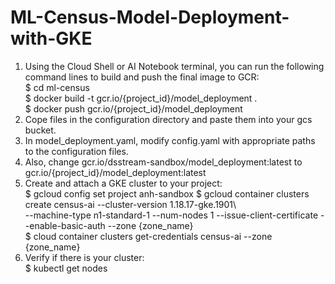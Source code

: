 # ML-Census-Model-Deployment-with-GKE

1. Using the Cloud Shell or AI Notebook terminal, you can run the following command lines to build and push the final image to GCR:\
   $ cd ml-census\
   $ docker build -t gcr.io/{project_id}/model_deployment .\
   $ docker push gcr.io/{project_id}/model_deployment
2. Cope files in the configuration directory and paste them into your gcs bucket.
3. In model_deployment.yaml, modify config.yaml with appropriate paths to the configuration files.
4. Also, change gcr.io/dsstream-sandbox/model_deployment:latest to gcr.io/{project_id}/model_deployment:latest
5. Create and attach a GKE cluster to your project:\
   $ gcloud config set project anh-sandbox
   $ gcloud container clusters create census-ai --cluster-version 1.18.17-gke.1901\ <br />
     --machine-type n1-standard-1 --num-nodes 1 --issue-client-certificate --enable-basic-auth --zone {zone_name} <br />
   $ cloud container clusters get-credentials census-ai --zone {zone_name}
6. Verify if there is your cluster:\
   $ kubectl get nodes <br />
